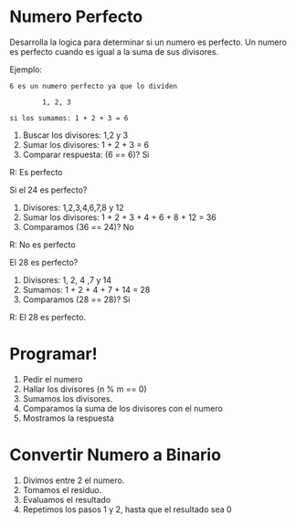 # Numero Perfecto

Desarrolla la logica para determinar si un numero es perfecto. Un numero es perfecto cuando es igual a la suma de sus divisores.

Ejemplo:

    6 es un numero perfecto ya que lo dividen

            1, 2, 3
    
    si los sumamos: 1 + 2 + 3 = 6


1. Buscar los divisores: 1,2 y 3
2. Sumar los divisores: 1 + 2 + 3 = 6
3. Comparar respuesta: (6 == 6)? Si

R: Es perfecto

Si el 24 es perfecto?

1. Divisores: 1,2,3,4,6,7,8 y 12
2. Sumar los divisores: 1 + 2 + 3 + 4 + 6 + 8 + 12 = 36
3. Comparamos (36 == 24)? No

R: No es perfecto

El 28 es perfecto?

1. Divisores: 1, 2, 4 ,7 y 14
2. Sumamos: 1 + 2 + 4 + 7 + 14 = 28
3. Comparamos (28 == 28)? Si

R: El 28 es perfecto.



# Programar!



1. Pedir el numero
2. Hallar los divisores (n % m == 0)
3. Sumamos los divisores.
4. Comparamos la suma de los divisores con el numero
5. Mostramos la respuesta





# Convertir Numero a Binario

1. Divimos entre 2 el numero.
2. Tomamos el residuo.
3. Evaluamos el resultado
4. Repetimos los pasos 1 y 2, hasta que el resultado sea 0
